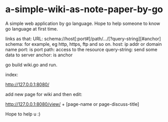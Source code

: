 a-simple-wiki-as-note-paper-by-go
=================================

A simple web application by go language. Hope to help someone to know go language at first time.

links as that:
URL: schema://host[:port#]/path/.../[?query-string][#anchor]
schema: for example, eg http, https, ftp and so on.
host: ip addr or domain name
port: is port
path: access to the resource
query-string: send some data to server
anchor: is anchor


go build wiki.go and run.

index:

http://127.0.0.1:8080/

add new page for wiki and then edit:

http://127.0.0.1:8080/view/ + [page-name or page-discuss-title]

Hope to help u :)


